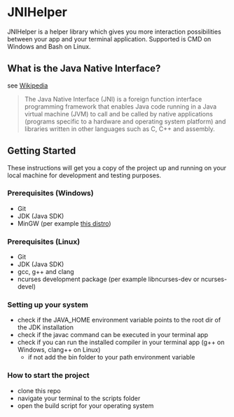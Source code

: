 # JNIHelper

JNIHelper is a helper library which gives you more interaction possibilities 
between your app and your terminal application. Supported is CMD on Windows 
and Bash on Linux.

## What is the Java Native Interface?
see [Wikipedia](https://en.wikipedia.org/wiki/Java_Native_Interface)

> The Java Native Interface (JNI) is a foreign function interface programming 
framework that enables Java code running in a Java virtual machine (JVM) to 
call and be called by native applications (programs specific to a hardware 
and operating system platform) and libraries written in other languages such 
as C, C++ and assembly.

## Getting Started

These instructions will get you a copy of the project up and running on your 
local machine for development and testing purposes.

### Prerequisites (Windows)

* Git
* JDK (Java SDK)
* MinGW (per example [this distro](https://nuwen.net/mingw.html))

### Prerequisites (Linux)
* Git
* JDK (Java SDK)
* gcc, g++ and clang
* ncurses development package (per example libncurses-dev or ncurses-devel)

### Setting up your system
* check if the JAVA_HOME environment variable points to the root dir of the 
JDK installation
* check if the javac command can be executed in your terminal app
* check if you can run the installed compiler in your terminal app 
(g++ on Windows, clang++ on Linux)
    - if not add the bin folder to your path environment variable

### How to start the project
* clone this repo
* navigate your terminal to the scripts folder
* open the build script for your operating system

